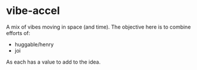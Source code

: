 # vibe-accel

A mix of vibes moving in space (and time). The objective here is to combine efforts of:

* huggable/henry
* joi

As each has a value to add to the idea.
